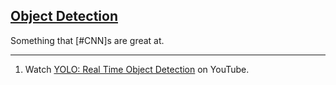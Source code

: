 ## [Object Detection](#object-detection)

Something that [#CNN]s are great at.

---
1. Watch [YOLO: Real Time Object Detection](https://www.youtube.com/watch?v=VOC3huqHrss) on YouTube.